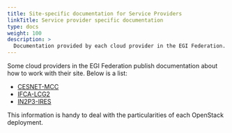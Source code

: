 ```yaml
---
title: Site-specific documentation for Service Providers
linkTitle: Service provider specific documentation
type: docs
weight: 100
description: >
  Documentation provided by each cloud provider in the EGI Federation.
---
```


Some cloud providers in the EGI Federation publish documentation about how
to work with their site. Below is a list:

- [CESNET-MCC](https://docs.cloud.muni.cz/)
- [IFCA-LCG2](https://confluence.ifca.es/display/IC/Computing+Resources)
- [IN2P3-IRES](https://scigne.fr/en/user-support/online-documentation/)

This information is handy to deal with the particularities of each OpenStack
deployment.
